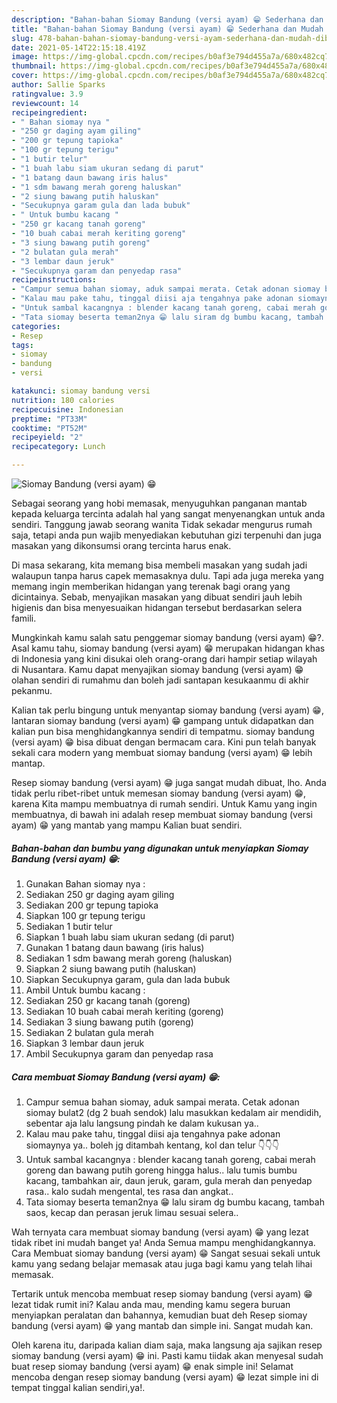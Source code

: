 ```yaml
---
description: "Bahan-bahan Siomay Bandung (versi ayam) 😁 Sederhana dan Mudah Dibuat"
title: "Bahan-bahan Siomay Bandung (versi ayam) 😁 Sederhana dan Mudah Dibuat"
slug: 478-bahan-bahan-siomay-bandung-versi-ayam-sederhana-dan-mudah-dibuat
date: 2021-05-14T22:15:18.419Z
image: https://img-global.cpcdn.com/recipes/b0af3e794d455a7a/680x482cq70/siomay-bandung-versi-ayam-😁-foto-resep-utama.jpg
thumbnail: https://img-global.cpcdn.com/recipes/b0af3e794d455a7a/680x482cq70/siomay-bandung-versi-ayam-😁-foto-resep-utama.jpg
cover: https://img-global.cpcdn.com/recipes/b0af3e794d455a7a/680x482cq70/siomay-bandung-versi-ayam-😁-foto-resep-utama.jpg
author: Sallie Sparks
ratingvalue: 3.9
reviewcount: 14
recipeingredient:
- " Bahan siomay nya "
- "250 gr daging ayam giling"
- "200 gr tepung tapioka"
- "100 gr tepung terigu"
- "1 butir telur"
- "1 buah labu siam ukuran sedang di parut"
- "1 batang daun bawang iris halus"
- "1 sdm bawang merah goreng haluskan"
- "2 siung bawang putih haluskan"
- "Secukupnya garam gula dan lada bubuk"
- " Untuk bumbu kacang "
- "250 gr kacang tanah goreng"
- "10 buah cabai merah keriting goreng"
- "3 siung bawang putih goreng"
- "2 bulatan gula merah"
- "3 lembar daun jeruk"
- "Secukupnya garam dan penyedap rasa"
recipeinstructions:
- "Campur semua bahan siomay, aduk sampai merata. Cetak adonan siomay bulat2 (dg 2 buah sendok) lalu masukkan kedalam air mendidih, sebentar aja lalu langsung pindah ke dalam kukusan ya.."
- "Kalau mau pake tahu, tinggal diisi aja tengahnya pake adonan siomaynya ya.. boleh jg ditambah kentang, kol dan telur 👇👇👇"
- "Untuk sambal kacangnya : blender kacang tanah goreng, cabai merah goreng dan bawang putih goreng hingga halus.. lalu tumis bumbu kacang, tambahkan air, daun jeruk, garam, gula merah dan penyedap rasa.. kalo sudah mengental, tes rasa dan angkat.."
- "Tata siomay beserta teman2nya 😁 lalu siram dg bumbu kacang, tambah saos, kecap dan perasan jeruk limau sesuai selera.."
categories:
- Resep
tags:
- siomay
- bandung
- versi

katakunci: siomay bandung versi 
nutrition: 180 calories
recipecuisine: Indonesian
preptime: "PT33M"
cooktime: "PT52M"
recipeyield: "2"
recipecategory: Lunch

---
```



![Siomay Bandung (versi ayam) 😁](https://img-global.cpcdn.com/recipes/b0af3e794d455a7a/680x482cq70/siomay-bandung-versi-ayam-😁-foto-resep-utama.jpg)

Sebagai seorang yang hobi memasak, menyuguhkan panganan mantab kepada keluarga tercinta adalah hal yang sangat menyenangkan untuk anda sendiri. Tanggung jawab seorang  wanita Tidak sekadar mengurus rumah saja, tetapi anda pun wajib menyediakan kebutuhan gizi terpenuhi dan juga masakan yang dikonsumsi orang tercinta harus enak.

Di masa  sekarang, kita memang bisa membeli masakan yang sudah jadi walaupun tanpa harus capek memasaknya dulu. Tapi ada juga mereka yang memang ingin memberikan hidangan yang terenak bagi orang yang dicintainya. Sebab, menyajikan masakan yang dibuat sendiri jauh lebih higienis dan bisa menyesuaikan hidangan tersebut berdasarkan selera famili. 



Mungkinkah kamu salah satu penggemar siomay bandung (versi ayam) 😁?. Asal kamu tahu, siomay bandung (versi ayam) 😁 merupakan hidangan khas di Indonesia yang kini disukai oleh orang-orang dari hampir setiap wilayah di Nusantara. Kamu dapat menyajikan siomay bandung (versi ayam) 😁 olahan sendiri di rumahmu dan boleh jadi santapan kesukaanmu di akhir pekanmu.

Kalian tak perlu bingung untuk menyantap siomay bandung (versi ayam) 😁, lantaran siomay bandung (versi ayam) 😁 gampang untuk didapatkan dan kalian pun bisa menghidangkannya sendiri di tempatmu. siomay bandung (versi ayam) 😁 bisa dibuat dengan bermacam cara. Kini pun telah banyak sekali cara modern yang membuat siomay bandung (versi ayam) 😁 lebih mantap.

Resep siomay bandung (versi ayam) 😁 juga sangat mudah dibuat, lho. Anda tidak perlu ribet-ribet untuk memesan siomay bandung (versi ayam) 😁, karena Kita mampu membuatnya di rumah sendiri. Untuk Kamu yang ingin membuatnya, di bawah ini adalah resep membuat siomay bandung (versi ayam) 😁 yang mantab yang mampu Kalian buat sendiri.

<!--inarticleads1-->

##### Bahan-bahan dan bumbu yang digunakan untuk menyiapkan Siomay Bandung (versi ayam) 😁:

1. Gunakan  Bahan siomay nya :
1. Sediakan 250 gr daging ayam giling
1. Sediakan 200 gr tepung tapioka
1. Siapkan 100 gr tepung terigu
1. Sediakan 1 butir telur
1. Siapkan 1 buah labu siam ukuran sedang (di parut)
1. Gunakan 1 batang daun bawang (iris halus)
1. Sediakan 1 sdm bawang merah goreng (haluskan)
1. Siapkan 2 siung bawang putih (haluskan)
1. Siapkan Secukupnya garam, gula dan lada bubuk
1. Ambil  Untuk bumbu kacang :
1. Sediakan 250 gr kacang tanah (goreng)
1. Sediakan 10 buah cabai merah keriting (goreng)
1. Sediakan 3 siung bawang putih (goreng)
1. Sediakan 2 bulatan gula merah
1. Siapkan 3 lembar daun jeruk
1. Ambil Secukupnya garam dan penyedap rasa




<!--inarticleads2-->

##### Cara membuat Siomay Bandung (versi ayam) 😁:

1. Campur semua bahan siomay, aduk sampai merata. Cetak adonan siomay bulat2 (dg 2 buah sendok) lalu masukkan kedalam air mendidih, sebentar aja lalu langsung pindah ke dalam kukusan ya..
1. Kalau mau pake tahu, tinggal diisi aja tengahnya pake adonan siomaynya ya.. boleh jg ditambah kentang, kol dan telur 👇👇👇
1. Untuk sambal kacangnya : blender kacang tanah goreng, cabai merah goreng dan bawang putih goreng hingga halus.. lalu tumis bumbu kacang, tambahkan air, daun jeruk, garam, gula merah dan penyedap rasa.. kalo sudah mengental, tes rasa dan angkat..
1. Tata siomay beserta teman2nya 😁 lalu siram dg bumbu kacang, tambah saos, kecap dan perasan jeruk limau sesuai selera..




Wah ternyata cara membuat siomay bandung (versi ayam) 😁 yang lezat tidak ribet ini mudah banget ya! Anda Semua mampu menghidangkannya. Cara Membuat siomay bandung (versi ayam) 😁 Sangat sesuai sekali untuk kamu yang sedang belajar memasak atau juga bagi kamu yang telah lihai memasak.

Tertarik untuk mencoba membuat resep siomay bandung (versi ayam) 😁 lezat tidak rumit ini? Kalau anda mau, mending kamu segera buruan menyiapkan peralatan dan bahannya, kemudian buat deh Resep siomay bandung (versi ayam) 😁 yang mantab dan simple ini. Sangat mudah kan. 

Oleh karena itu, daripada kalian diam saja, maka langsung aja sajikan resep siomay bandung (versi ayam) 😁 ini. Pasti kamu tiidak akan menyesal sudah buat resep siomay bandung (versi ayam) 😁 enak simple ini! Selamat mencoba dengan resep siomay bandung (versi ayam) 😁 lezat simple ini di tempat tinggal kalian sendiri,ya!.

